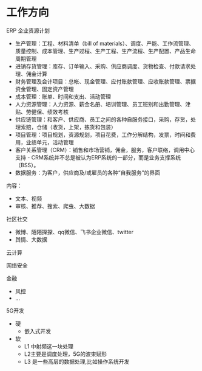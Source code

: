 # 工作方向



ERP 企业资源计划

- 生产管理：工程、材料清单（bill of materials）、调度、产能、工作流管理、质量控制、成本管理、生产过程、生产工程、生产流程、生产配置、产品生命周期管理
- 进销存货管理：库存、订单输入、采购、供应商调度、货物检查、付款请求处理、佣金计算
- 财务管理及会计项目：总帐、现金管理、应付账款管理、应收账款管理、票据资金管理、固定资产管理
- 成本管理：账单、时间和支出、活动管理
- 人力资源管理：人力资源、薪金名册、培训管理、员工班别和出勤管理、津贴、劳健保、绩效考核
- 供应链管理：和客户、供应商、员工之间的各种自服务接口，采购，存货，处理索赔，仓储（收货，上架，拣货和包装）
- 项目管理：项目规划，资源规划，项目花费，工作分解结构，发票，时间和费用，业绩单元，活动管理
- 客户关系管理（CRM）：销售和市场营销，佣金，服务，客户联络，调用中心支持 - CRM系统并不总是被认为ERP系统的一部分，而是业务支撑系统（BSS）。
- 数据服务：为客户，供应商及/或雇员的各种“自我服务”的界面



内容：

- 文本、视频
- 审核、推荐、搜索、爬虫、大数据

社区社交

- 微博、陌陌探探、qq微信、飞书企业微信、twitter
- 舆情、大数据



云计算



网络安全



金融

- 风控
- ...



5G开发

- 硬
  - 嵌入式开发
- 软
  - L1 中射频这一块处理
  - L2主要是调度处理，5G的波束赋形
  - L3 是一些高层的数据处理,比如操作系统开发